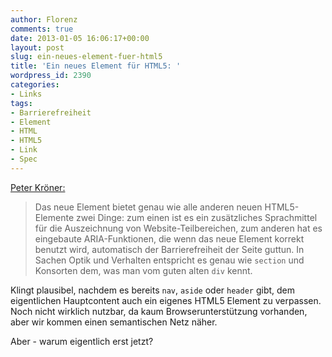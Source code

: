 ```yaml
---
author: Florenz
comments: true
date: 2013-01-05 16:06:17+00:00
layout: post
slug: ein-neues-element-fuer-html5
title: 'Ein neues Element für HTML5: '
wordpress_id: 2390
categories:
- Links
tags:
- Barrierefreiheit
- Element
- HTML
- HTML5
- Link
- Spec
---
```


[Peter Kröner:](http://www.peterkroener.de/ein-neues-element-fuer-html5-main/)





> 
  
> 
> Das neue Element bietet genau wie alle anderen neuen HTML5-Elemente zwei Dinge: zum einen ist es ein zusätzliches Sprachmittel für die Auszeichnung von Website-Teilbereichen, zum anderen hat es eingebaute ARIA-Funktionen, die wenn das neue Element korrekt benutzt wird, automatisch der Barrierefreiheit der Seite guttun. In Sachen Optik und Verhalten entspricht es genau wie `section` und Konsorten dem, was man vom guten alten `div` kennt.
> 
> 






Klingt plausibel, nachdem es bereits `nav`, `aside` oder `header` gibt, dem eigentlichen Hauptcontent auch ein eigenes HTML5 Element zu verpassen. Noch nicht wirklich nutzbar, da kaum Browserunterstützung vorhanden, aber wir kommen einen semantischen Netz näher.





Aber - warum eigentlich erst jetzt?




